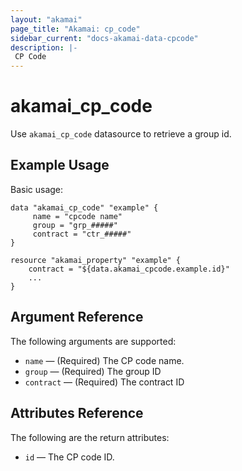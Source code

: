 ```yaml
---
layout: "akamai"
page_title: "Akamai: cp_code"
sidebar_current: "docs-akamai-data-cpcode"
description: |-
 CP Code
---
```


# akamai_cp_code

Use `akamai_cp_code` datasource to retrieve a group id.

## Example Usage

Basic usage:

```hcl
data "akamai_cp_code" "example" {
     name = "cpcode name"
     group = "grp_#####"
     contract = "ctr_#####"
}

resource "akamai_property" "example" {
    contract = "${data.akamai_cpcode.example.id}"
    ...
}
```

## Argument Reference

The following arguments are supported:

* `name` — (Required) The CP code name.
* `group` — (Required) The group ID
* `contract` — (Required) The contract ID

## Attributes Reference

The following are the return attributes:

* `id` — The CP code ID.
